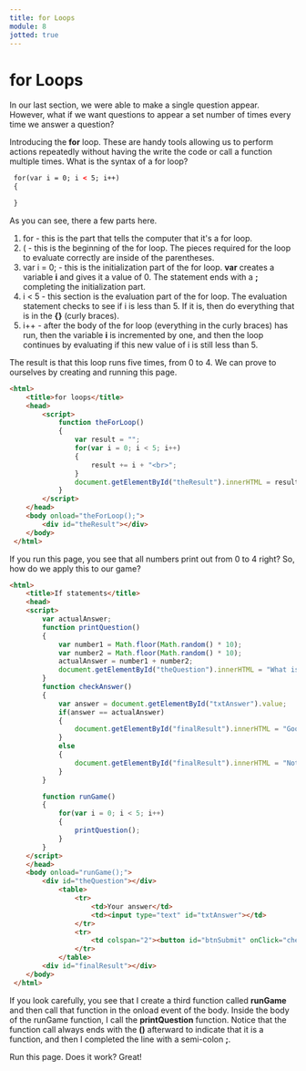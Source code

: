 ```yaml
---
title: for Loops
module: 8
jotted: true
---
```


# for Loops

In our last section, we were able to make a single question appear. However, what if we want questions to appear a set number of times every time we answer a question?

Introducing the **for** loop. These are handy tools allowing us to perform actions repeatedly without having the write the code or call a function multiple times. What is the syntax of a for loop?

```html
 for(var i = 0; i < 5; i++)
 {

 }
```

As you can see, there a few parts here.

1. for - this is the part that tells the computer that it's a for loop.
2. ( - this is the beginning of the for loop. The pieces required for the loop to evaluate correctly are inside of the parentheses.
3. var i = 0; - this is the initialization part of the for loop. **var** creates a variable **i** and gives it a value of 0. The statement ends with a **;** completing the initialization part.
4. i < 5 - this section is the evaluation part of the for loop. The evaluation statement checks to see if i is less than 5. If it is, then do everything that is in the **{}** (curly braces). 
5. i++ - after the body of the for loop (everything in the curly braces) has run, then the variable **i** is incremented by one, and then the loop continues by evaluating if this new value of i is still less than 5. 

The result is that this loop runs five times, from 0 to 4. We can prove to ourselves by creating and running this page.

```html
<html>
    <title>for loops</title>
    <head>
        <script>
            function theForLoop()
            {
                var result = "";
                for(var i = 0; i < 5; i++)
                {
                    result += i + "<br>";
                }
                document.getElementById("theResult").innerHTML = result;
            }  
        </script>
    </head>
    <body onload="theForLoop();">
        <div id="theResult"></div> 
    </body>
 </html>
```

If you run this page, you see that all numbers print out from 0 to 4 right? So, how do we apply this to our game?

```html
<html>
    <title>If statements</title>
    <head>
    <script>
        var actualAnswer;
        function printQuestion()
        {
            var number1 = Math.floor(Math.random() * 10);
            var number2 = Math.floor(Math.random() * 10);
            actualAnswer = number1 + number2;
            document.getElementById("theQuestion").innerHTML = "What is " + number1 + "+" + number2 + "?";   
        }
        function checkAnswer()
        {
            var answer = document.getElementById("txtAnswer").value;
            if(answer == actualAnswer)
            {
                document.getElementById("finalResult").innerHTML = "Good job!";
            }
            else
            {
                document.getElementById("finalResult").innerHTML = "Not quite!";
            }
        }

        function runGame()
        {
            for(var i = 0; i < 5; i++)
            {
                printQuestion();
            }
        }
    </script>
    </head>
    <body onload="runGame();">
        <div id="theQuestion"></div>
            <table>
                <tr>
                    <td>Your answer</td>
                    <td><input type="text" id="txtAnswer"></td>
                </tr>
                <tr>
                    <td colspan="2"><button id="btnSubmit" onClick="checkAnswer();">Submit</button></td>
                </tr>
            </table>
        <div id="finalResult"></div>
    </body>
 </html>
```

If you look carefully, you see that I create a third function called **runGame** and then call that function in the onload event of the body. Inside the body of the runGame function, I call the **printQuestion** function. Notice that the function call always ends with the **()** afterward to indicate that it is a function, and then I completed the line with a semi-colon **;**.

Run this page. Does it work? Great!

